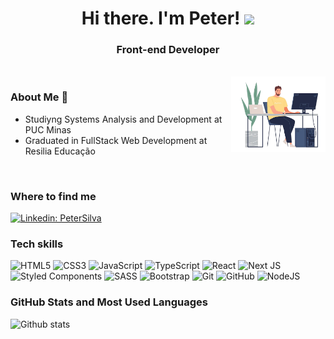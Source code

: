 <h1 align="center"> Hi there. I'm Peter! <img src="https://raw.githubusercontent.com/MartinHeinz/MartinHeinz/master/wave.gif" width="30px"> </h1>

<h3 align="center">Front-end Developer</h3>
<br>

<img width="30%" align="right" alt="Github Header" src="./img/2022-05-25_17-40-removebg-preview.png" />

### About Me 📜

<p>

- Studiyng Systems Analysis and Development at PUC Minas 
- Graduated in FullStack Web Development at Resilia Educação
</p>

<br>

<h3>Where to find me</h3>

[![Linkedin: PeterSilva]( 	https://img.shields.io/badge/LinkedIn-0077B5?style=for-the-badge&logo=linkedin&logoColor=white)](https://www.linkedin.com/in/peter-silva-14bb371a2/)

<h3>Tech skills</h3>

![HTML5](https://img.shields.io/badge/HTML5-E34F26?style=for-the-badge&logo=html5&logoColor=white)
![CSS3](https://img.shields.io/badge/CSS3-1572B6?style=for-the-badge&logo=css3&logoColor=white)
![JavaScript](https://img.shields.io/badge/JavaScript-323330?style=for-the-badge&logo=javascript&logoColor=F7DF1E)
![TypeScript](https://img.shields.io/badge/typescript-%23007ACC.svg?style=for-the-badge&logo=typescript&logoColor=white)
![React](https://img.shields.io/badge/React-20232A?style=for-the-badge&logo=react&logoColor=61DAFB)
![Next JS](https://img.shields.io/badge/Next-black?style=for-the-badge&logo=next.js&logoColor=white)
![Styled Components](https://img.shields.io/badge/styled--components-DB7093?style=for-the-badge&logo=styled-components&logoColor=white)
![SASS](https://img.shields.io/badge/SASS-hotpink.svg?style=for-the-badge&logo=SASS&logoColor=white)
![Bootstrap](https://img.shields.io/badge/Bootstrap-563D7C?style=for-the-badge&logo=bootstrap&logoColor=white)
![Git](https://img.shields.io/badge/git-%23F05033.svg?style=for-the-badge&logo=git&logoColor=white)
![GitHub](https://img.shields.io/badge/GitHub-100000?style=for-the-badge&logo=github&logoColor=white)
![NodeJS](https://img.shields.io/badge/node.js-6DA55F?style=for-the-badge&logo=node.js&logoColor=white)

<h3>GitHub Stats and Most Used Languages</h3>

![Github stats](https://github-readme-stats.vercel.app/api?username=petersilvahs&hide=issues&theme=dracula&show_icons=true&hide_border=false&count_private=true&include_all_commits=true&line_height=24.5)
